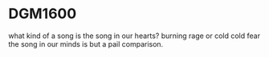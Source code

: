 # DGM1600

what kind of a song is the song in our hearts?
burning rage or cold cold fear
the song in our minds is but a pail comparison.
